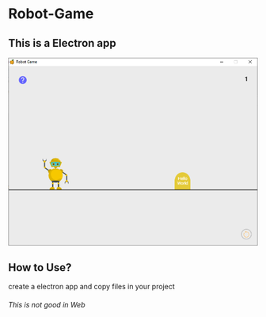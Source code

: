 # Robot-Game
This is a Electron app
----------------------

![Screenshot](image/Screenshot.png)

How to Use?
-----------

create a electron app and copy files in your project

###### This is not good in Web
